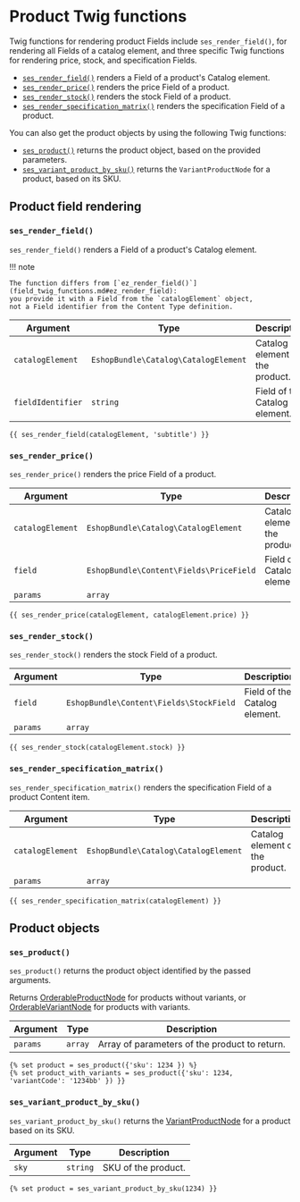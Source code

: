 # Product Twig functions

Twig functions for rendering product Fields include `ses_render_field()`,
for rendering all Fields of a catalog element,
and three specific Twig functions for rendering price, stock, and specification Fields.

- [`ses_render_field()`](#ses_render_field) renders a Field of a product's Catalog element.
- [`ses_render_price()`](#ses_render_price) renders the price Field of a product.
- [`ses_render_stock()`](#ses_render_stock) renders the stock Field of a product.
- [`ses_render_specification_matrix()`](#ses_render_specification_matrix) renders the specification Field of a product.

You can also get the product objects by using the following Twig functions:

- [`ses_product()`](#ses_product) returns the product object, based on the provided parameters.
- [`ses_variant_product_by_sku()`](#ses_variant_product_by_sku) returns the `VariantProductNode` for a product, based on its SKU.

## Product field rendering

### `ses_render_field()`

`ses_render_field()` renders a Field of a product's Catalog element.

!!! note

    The function differs from [`ez_render_field()`](field_twig_functions.md#ez_render_field):
    you provide it with a Field from the `catalogElement` object,
    not a Field identifier from the Content Type definition.
    
| Argument | Type | Description |
|-----|-----|-----|
|`catalogElement`|`EshopBundle\Catalog\CatalogElement`|Catalog element of the product.|
|`fieldIdentifier`|`string`|Field of the Catalog element.|

``` html+twig
{{ ses_render_field(catalogElement, 'subtitle') }}
```

### `ses_render_price()`

`ses_render_price()` renders the price Field of a product.

| Argument | Type | Description |
|-----|-----|-----|
|`catalogElement`|`EshopBundle\Catalog\CatalogElement`|Catalog element of the product.|
|`field`|`EshopBundle\Content\Fields\PriceField`|Field of the Catalog element.|
|`params`|`array`||

``` html+twig
{{ ses_render_price(catalogElement, catalogElement.price) }}
```

### `ses_render_stock()`

`ses_render_stock()` renders the stock Field of a product.

| Argument | Type | Description |
|-----|-----|-----|
|`field`|`EshopBundle\Content\Fields\StockField`|Field of the Catalog element.|
|`params`|`array`||

``` html+twig
{{ ses_render_stock(catalogElement.stock) }}
```

### `ses_render_specification_matrix()`

`ses_render_specification_matrix()` renders the specification Field of a product Content item.

| Argument | Type | Description |
|-----|-----|-----|
|`catalogElement`|`EshopBundle\Catalog\CatalogElement`|Catalog element of the product.|
|`params`|`array`||

``` html+twig
{{ ses_render_specification_matrix(catalogElement) }}
```

## Product objects

### `ses_product()`

`ses_product()` returns the product object identified by the passed arguments.

Returns [OrderableProductNode](../../catalog/catalog_api/productnode.md) for products without variants,
or [OrderableVariantNode](../../catalog/product_variants/product_variant_api.md#orderablevariantnode)
for products with variants.

| Argument | Type | Description |
|-----|-----|-----|
|`params`|`array`|Array of parameters of the product to return.|

``` html+twig
{% set product = ses_product({'sku': 1234 }) %}
{% set product_with_variants = ses_product({'sku': 1234, 'variantCode': '1234bb' }) }}
```

### `ses_variant_product_by_sku()`

`ses_variant_product_by_sku()` returns the [VariantProductNode](../../catalog/product_variants/product_variant_api.md#variantproductnode) for a product based on its SKU.

| Argument | Type | Description |
|-----|-----|-----|
|`sky`|`string`|SKU of the product.|

``` html+twig
{% set product = ses_variant_product_by_sku(1234) }}
```

